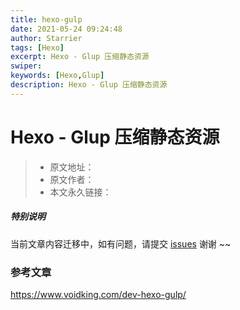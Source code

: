 ```yaml
---
title: hexo-gulp
date: 2021-05-24 09:24:48
author: Starrier
tags: [Hexo]
excerpt: Hexo - Glup 压缩静态资源
swiper:
keywords: [Hexo,Glup]
description: Hexo - Glup 压缩静态资源
---
```


# Hexo - Glup 压缩静态资源

> * 原文地址：[]()
> * 原文作者：[]()
> * 本文永久链接：[]()

##### **特别说明**

当前文章内容迁移中，如有问题，请提交 [issues](https://github.com/Starrier/starrier.github.io/issues) 谢谢 ~~


### 参考文章

https://www.voidking.com/dev-hexo-gulp/
